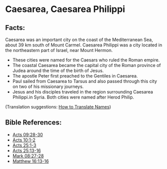 # Caesarea, Caesarea Philippi #

## Facts: ##

Caesarea was an important city on the coast of the Mediterranean Sea, about 39 km south of Mount Carmel. Caesarea Philippi was a city located in the northeastern part of Israel, near Mount Hermon.

* These cities were named for the Caesars who ruled the Roman empire.
* The coastal Caesarea became the capital city of the Roman province of Judea around the time of the birth of Jesus.
* The apostle Peter first preached to the Gentiles in Caesarea.
* Paul sailed from Caesarea to Tarsus and also passed through this city on two of his missionary journeys.
* Jesus and his disciples traveled in the region surrounding Caesarea Philippi.in Syria. Both cities were named after Herod Philip.

(Translation suggestions: [How to Translate Names](en/ta-vol1/translate/man/translate-names))



## Bible References: ##

* [Acts 09:28-30](en/tn/act/help/09/28)
* [Acts 10:1-2](en/tn/act/help/10/01)
* [Acts 25:1-3](en/tn/act/help/25/01)
* [Acts 25:13-16](en/tn/act/help/25/13)
* [Mark 08:27-28](en/tn/mrk/help/08/27)
* [Matthew 16:13-16](en/tn/mat/help/16/13)